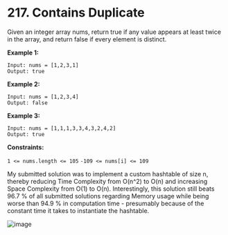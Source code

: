 # 217. Contains Duplicate

Given an integer array nums, return true if any value appears at least twice in the array, and return false if every element is distinct.

**Example 1:**

```
Input: nums = [1,2,3,1]
Output: true
```

**Example 2:**

```
Input: nums = [1,2,3,4]
Output: false
```

**Example 3:**

```
Input: nums = [1,1,1,3,3,4,3,2,4,2]
Output: true
```

**Constraints:**

`1 <= nums.length <= 105`
`-109 <= nums[i] <= 109`



My submitted solution was to implement a custom hashtable of size n,
thereby reducing Time Complexity from O(n^2) to O(n) and increasing Space Complexity from O(1) to O(n).
Interestingly, this solution still beats 96.7 % of all submitted solutions regarding Memory usage
while being worse than 94.9 % in computation time - presumably because of the 
constant time it takes to instantiate the hashtable.

![image](https://github.com/mquintus/l33tocde/assets/515945/4c065588-a955-41f3-94ac-ac34f3921768)
